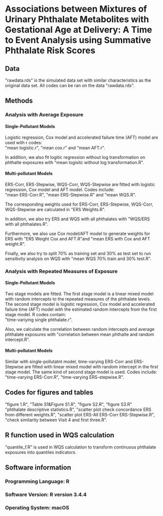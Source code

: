 # Associations between Mixtures of Urinary Phthalate Metabolites with Gestational Age at Delivery: A Time to Event Analysis using Summative Phthalate Risk Scores
## Data
"rawdata.rds" is the simulated data set with similar characteristics as the original data set. All codes can be ran on the data "rawdata.rds".

## Methods
### Analysis with Average Exposure
#### Single-Pollutant Models
Logistic regression, Cox model and accelerated failure time (AFT) model are used with r codes:  
"mean logistic.r", "mean cox.r" and "mean AFT.r".

In addition, we also fit logitic regression without log transformation on phthalte exposures with "mean logisitc without log transformation.R".

#### Multi-pollutant Models
ERS-Corr, ERS-Stepwise, WQS-Corr, WQS-Stepwise are fitted with logistic regression, Cox model and AFT model. Codes include:  
"mean ERS-Corr.R", "mean ERS-Stepwise.R" and "mean WQS.R".  

The corresponding weights used for ERS-Corr, ERS-Stepwise, WQS-Corr, WQS-Stepwise are calculated in "ERS Weights.R".

In addition, we also try ERS and WQS with all phthalates with "WQS/ERS with all phthalates.R".

Furthermore, we also use Cox model/AFT model to generate weights for ERS with "ERS Weight Cox and AFT.R"and "mean ERS with Cox and AFT weight.R".

Finally, we also try to split 70% as training set and 30% as test set to run sensitivity analysis on WQS with "mean WQS 70% train and 30% test.R".

### Analysis with Repeated Measures of Exposure
#### Single-Pollutant Models
Two stage models are fitted. The first stage model is a linear mixed model with random intercepts to the repeated measures of the phthalate levels. The second stage model is logistic regression, Cox model and accelerated failure time (AFT) model with the estimated random intercepts from the first stage model. R codes contain:  
"time-variying single phthalate.r".

Also, we calculate the correlation between random intercepts and average phthalate exposures with "correlation between mean phthalte and random intercept.R".

#### Multi-pollutant Models
Similar with single-pollutatnt model, time-varying ERS-Corr and ERS-Stepwise are fitted with linear mixed model with random intercept in the first stage model. The same kind of second stage model is used. Codes include:  
"time-varying ERS-Corr.R", "time-varying ERS-stepwise.R". 

## Codes for figures and tables
"figure 1.R", "Table S1&Figure S1.R", "figure S2.R", "figure S3.R"  
"phthalate descriptive statistics.R", "scatter plot check concordance ERS from different weights.R", "scatter plot ERS-All ERS-Corr ERS-Stepwise.R", "check similarity between Visit 4 and first three.R".

## R function used in WQS calculation
"quantile_f.R" is used in WQS calculation to transform continuous phthalate exposures into quantiles indicators.

## Software information
### Programming Language: R
### Software Version: R version 3.4.4
### Operating System: macOS

